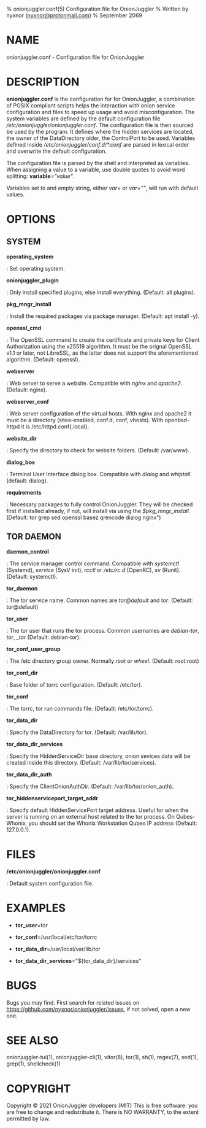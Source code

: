 % onionjuggler.conf(5) Configuration file for OnionJuggler
% Written by nyxnor (nyxnor@protonmail.com)
% September 2069

# NAME

onionjuggler.conf - Configuration file for OnionJuggler


# DESCRIPTION

**onionjuggler.conf** is the configuration for for OnionJuggler, a combination of POSIX compliant scripts helps the interaction with onion service configuration and files to speed up usage and avoid misconfiguration. The system variables are defined by the default configuration file */etc/onionjuggler/onionjuggler.conf*. The configuration file is then sourced be used by the program. It defines where the hidden services are located, the owner of the DataDirectory older, the ControlPort to be used.
Variables defined inside _/etc/onionjuggler/conf.d/*.conf_ are parsed in lexical order and overwrite the default configuration.

The configuration file is parsed by the shell and interpreted as variables. When assigning a value to a variable, use double quotes to avoid word splitting: **variable**=*"value"*.

Variables set to and empty string, either *var=* or *var=""*, will run with default values.

# OPTIONS

## SYSTEM

**operating_system**

: Set operating system.

**onionjuggler_plugin**

: Only install specified plugins, else install everything. (Default: all plugins).

**pkg_mngr_install**

: Install the required packages via package manager. (Default: apt install -y).

**openssl_cmd**

: The OpenSSL command to create the certificate and private keys for Client Authorization using the x25519 algorithm. It must be the orignal OpenSSL v1.1 or later, not LibreSSL, as the latter does not support the aforementioned algorithm. (Default: openssl).

**webserver**

: Web server to serve a website. Compatible with *nginx* and *apache2*. (Default: nginx).

**webserver_conf**

: Web server configuration of the virtual hosts. With nginx and apache2 it must be a directory (sites-enabled, conf.d, conf, vhosts). With openbsd-httpd it is /etc/httpd.conf{.local}.

**website_dir**

: Specify the directory to check for website folders. (Default: /var/www).

**dialog_box**

: Terminal User Interface dialog box. Compatible with *dialog* and *whiptail*. (default: dialog).

**requirements**

: Necessary packages to fully control OnionJuggler. They will be checked first if installed already, if not, will install via using the *$pkg_mngr_install*. (Default: tor grep sed openssl basez qrencode dialog nginx")


## TOR DAEMON

**daemon_control**

: The service manager control command. Compatible with *systemctl* (Systemd), *service* (SysV init), *rcctl* or */etc/rc.d* (OpenRC), *sv* (Runit). (Default: systemctl).

**tor_daemon**

: The tor service name. Common names are *tor@default* and *tor*. (Default: tor@default)

**tor_user**

: The tor user that runs the tor process. Common usernames are *debian-tor*, *tor*, *_tor* (Default: debian-tor).

**tor_conf_user_group**

: The /etc directory group owner. Normally *root* or *wheel*. (Default: root:root)

**tor_conf_dir**

: Base folder of torrc configuration. (Default: /etc/tor).

**tor_conf**

: The torrc, tor run commands file. (Default: /etc/tor/torrc).

**tor_data_dir**

: Specify the DataDirectory for tor. (Default: /var/lib/tor).

**tor_data_dir_services**

: Specify the HiddenServiceDir base directory, onion sevices data will be created inside this directory. (Default: /var/lib/tor/services).

**tor_data_dir_auth**

: Specify the ClientOnionAuthDir. (Default: /var/lib/tor/onion_auth).

**tor_hiddenserviceport_target_addr**

: Specify default HiddenServicePort target address. Useful for when the server is running on an external host related to the tor process. On Qubes-Whonix, you should set the Whonix Workstation Qubes IP address (Default: 127.0.0.1).


# FILES

**/etc/onionjuggler/onionjuggler.conf**

: Default system configuration file.

# EXAMPLES

* **tor_user**=tor

* **tor_conf**=/usr/local/etc/tor/torrc

* **tor_data_dir**=/usr/local/var/lib/tor

* **tor_data_dir_services**="\$\{tor_data_dir\}/services"

# BUGS

Bugs you may find. First search for related issues on https://github.com/nyxnor/onionjuggler/issues, if not solved, open a new one.


# SEE ALSO

onionjuggler-tui(1), onionjuggler-cli(1), vitor(8), tor(1), sh(1), regex(7), sed(1), grep(1), shellcheck(1)


# COPYRIGHT

Copyright  ©  2021  OnionJuggler developers (MIT)
This is free software: you are free to change and redistribute it.  There is NO WARRANTY, to the extent permitted by law.
